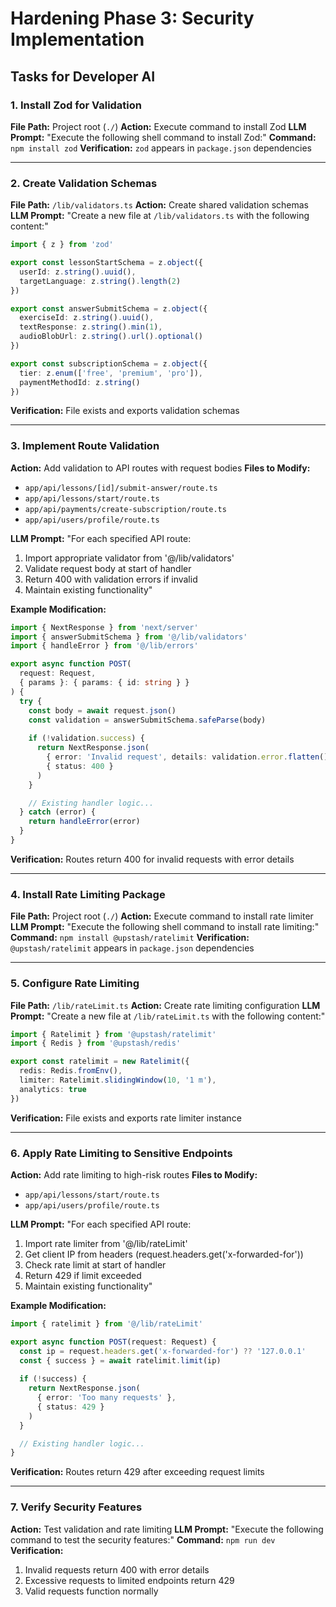 # Hardening Phase 3: Security Implementation

## Tasks for Developer AI

### 1. Install Zod for Validation
**File Path:** Project root (`./`)
**Action:** Execute command to install Zod
**LLM Prompt:** "Execute the following shell command to install Zod:"
**Command:** `npm install zod`
**Verification:** `zod` appears in `package.json` dependencies

---

### 2. Create Validation Schemas
**File Path:** `/lib/validators.ts`
**Action:** Create shared validation schemas
**LLM Prompt:** "Create a new file at `/lib/validators.ts` with the following content:"
```typescript
import { z } from 'zod'

export const lessonStartSchema = z.object({
  userId: z.string().uuid(),
  targetLanguage: z.string().length(2)
})

export const answerSubmitSchema = z.object({
  exerciseId: z.string().uuid(),
  textResponse: z.string().min(1),
  audioBlobUrl: z.string().url().optional()
})

export const subscriptionSchema = z.object({
  tier: z.enum(['free', 'premium', 'pro']),
  paymentMethodId: z.string()
})
```
**Verification:** File exists and exports validation schemas

---

### 3. Implement Route Validation
**Action:** Add validation to API routes with request bodies
**Files to Modify:**
- `app/api/lessons/[id]/submit-answer/route.ts`
- `app/api/lessons/start/route.ts`
- `app/api/payments/create-subscription/route.ts`
- `app/api/users/profile/route.ts`

**LLM Prompt:** "For each specified API route:
1. Import appropriate validator from '@/lib/validators'
2. Validate request body at start of handler
3. Return 400 with validation errors if invalid
4. Maintain existing functionality"

**Example Modification:**
```typescript
import { NextResponse } from 'next/server'
import { answerSubmitSchema } from '@/lib/validators'
import { handleError } from '@/lib/errors'

export async function POST(
  request: Request,
  { params }: { params: { id: string } }
) {
  try {
    const body = await request.json()
    const validation = answerSubmitSchema.safeParse(body)
    
    if (!validation.success) {
      return NextResponse.json(
        { error: 'Invalid request', details: validation.error.flatten() },
        { status: 400 }
      )
    }

    // Existing handler logic...
  } catch (error) {
    return handleError(error)
  }
}
```
**Verification:** Routes return 400 for invalid requests with error details

---

### 4. Install Rate Limiting Package
**File Path:** Project root (`./`)
**Action:** Execute command to install rate limiter
**LLM Prompt:** "Execute the following shell command to install rate limiting:"
**Command:** `npm install @upstash/ratelimit`
**Verification:** `@upstash/ratelimit` appears in `package.json` dependencies

---

### 5. Configure Rate Limiting
**File Path:** `/lib/rateLimit.ts`
**Action:** Create rate limiting configuration
**LLM Prompt:** "Create a new file at `/lib/rateLimit.ts` with the following content:"
```typescript
import { Ratelimit } from '@upstash/ratelimit'
import { Redis } from '@upstash/redis'

export const ratelimit = new Ratelimit({
  redis: Redis.fromEnv(),
  limiter: Ratelimit.slidingWindow(10, '1 m'),
  analytics: true
})
```
**Verification:** File exists and exports rate limiter instance

---

### 6. Apply Rate Limiting to Sensitive Endpoints
**Action:** Add rate limiting to high-risk routes
**Files to Modify:**
- `app/api/lessons/start/route.ts`
- `app/api/users/profile/route.ts`

**LLM Prompt:** "For each specified API route:
1. Import rate limiter from '@/lib/rateLimit'
2. Get client IP from headers (request.headers.get('x-forwarded-for'))
3. Check rate limit at start of handler
4. Return 429 if limit exceeded
5. Maintain existing functionality"

**Example Modification:**
```typescript
import { ratelimit } from '@/lib/rateLimit'

export async function POST(request: Request) {
  const ip = request.headers.get('x-forwarded-for') ?? '127.0.0.1'
  const { success } = await ratelimit.limit(ip)
  
  if (!success) {
    return NextResponse.json(
      { error: 'Too many requests' },
      { status: 429 }
    )
  }

  // Existing handler logic...
}
```
**Verification:** Routes return 429 after exceeding request limits

---

### 7. Verify Security Features
**Action:** Test validation and rate limiting
**LLM Prompt:** "Execute the following command to test the security features:"
**Command:** `npm run dev`
**Verification:**
1. Invalid requests return 400 with error details
2. Excessive requests to limited endpoints return 429
3. Valid requests function normally